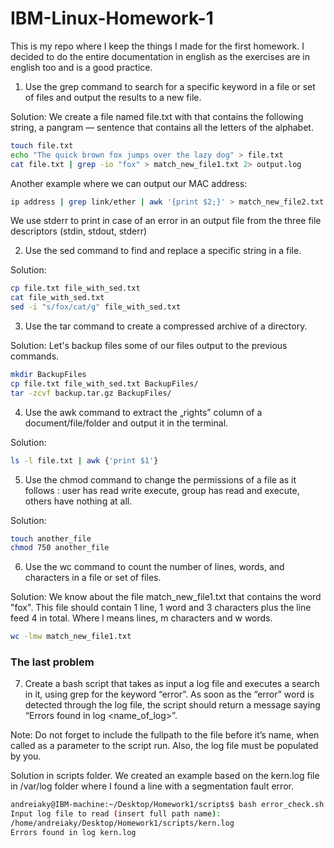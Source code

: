 # IBM-Linux-Homework-1
This is my repo where I keep the things I made for the first homework. I decided to do the entire documentation in english as the exercises are in english too and is a good practice.

1. Use the grep command to search for a specific keyword in a file or set of files and output the results to a new file.

Solution:
We create a file named file.txt with that contains the following string, a pangram — sentence that contains all the letters of the alphabet.

```bash
touch file.txt
echo "The quick brown fox jumps over the lazy dog" > file.txt
cat file.txt | grep -io "fox" > match_new_file1.txt 2> output.log
```

Another example where we can output our MAC address:

```bash
ip address | grep link/ether | awk '{print $2;}' > match_new_file2.txt 2> output.log
```
We use stderr to print in case of an error in an output file from the three file descriptors (stdin, stdout, stderr)

2. Use the sed command to find and replace a specific string in a file.

Solution:
```bash
cp file.txt file_with_sed.txt
cat file_with_sed.txt
sed -i "s/fox/cat/g" file_with_sed.txt
```

3. Use the tar command to create a compressed archive of a directory.

Solution:
Let's backup files some of our files output to the previous commands.
```bash
mkdir BackupFiles
cp file.txt file_with_sed.txt BackupFiles/
tar -zcvf backup.tar.gz BackupFiles/
```

4. Use the awk command to extract the „rights” column of a document/file/folder and output it in the terminal.

Solution:
```bash
ls -l file.txt | awk {'print $1'}
```

5. Use the chmod command to change the permissions of a file as it follows : user has read write execute, group has read and execute, others have nothing at all.

Solution:
```bash
touch another_file
chmod 750 another_file
```

6. Use the wc command to count the number of lines, words, and characters in a file or set of files.

Solution:
We know about the file match_new_file1.txt that contains the word "fox". This file should contain 1 line, 1 word and 3 characters plus the line feed 4 in total. Where l means lines, m characters and w words.

```bash
wc -lmw match_new_file1.txt
```

### The last problem

7. Create a bash script that takes as input a log file and executes a search in it, using grep for the keyword “error”. As soon as the “error” word is detected through the log file, the script should return a message saying “Errors found in log <name_of_log>”.

Note: Do not forget to include the fullpath to the file before it’s name, when called as a parameter to the script run. Also, the log file must be populated by you.

Solution in scripts folder. We created an example based on the kern.log file in /var/log folder where I found a line with a segmentation fault error.

```bash
andreiaky@IBM-machine:~/Desktop/Homework1/scripts$ bash error_check.sh 
Input log file to read (insert full path name): 
/home/andreiaky/Desktop/Homework1/scripts/kern.log
Errors found in log kern.log
```
